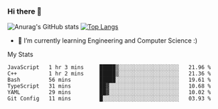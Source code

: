 ### Hi there 👋

![Anurag's GitHub stats](https://github-readme-stats.vercel.app/api?username=MatteoIorio11&show_icons=true&theme=dark) 
[![Top Langs](https://github-readme-stats.vercel.app/api/top-langs/?username=MatteoIorio11&theme=dark)](https://github.com/MatteoIorio11/github-readme-stats)

- 🌱 I’m currently learning Engineering and Computer Science :)

<!--
**MatteoIorio11/MatteoIorio11** is a ✨ _special_ ✨ repository because its `README.md` (this file) appears on your GitHub profile.

Here are some ideas to get you started:

- 🔭 I’m currently working on ...
- 🌱 I’m currently learning ...
- 👯 I’m looking to collaborate on ...
- 🤔 I’m looking for help with ...
- 💬 Ask me about ...
- 📫 How to reach me: ...
- 😄 Pronouns: ...
- ⚡ Fun fact: ...
-->
My Stats
<!--START_SECTION:waka-->

```text
JavaScript   1 hr 3 mins     █████▒░░░░░░░░░░░░░░░░░░░   21.96 %
C++          1 hr 2 mins     █████▒░░░░░░░░░░░░░░░░░░░   21.36 %
Bash         56 mins         █████░░░░░░░░░░░░░░░░░░░░   19.61 %
TypeScript   31 mins         ██▓░░░░░░░░░░░░░░░░░░░░░░   10.68 %
YAML         29 mins         ██▓░░░░░░░░░░░░░░░░░░░░░░   10.02 %
Git Config   11 mins         █░░░░░░░░░░░░░░░░░░░░░░░░   03.93 %
```

<!--END_SECTION:waka-->
